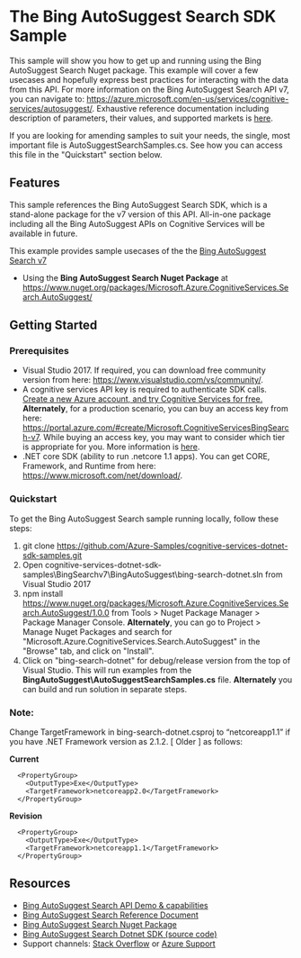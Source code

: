 

# The Bing AutoSuggest Search SDK Sample

This sample will show you how to get up and running using the Bing AutoSuggest Search Nuget package. This example will cover a few usecases and hopefully express best practices for interacting with the data from this API. For more information on the Bing AutoSuggest Search API v7, you can navigate to: https://azure.microsoft.com/en-us/services/cognitive-services/autosuggest/. Exhaustive reference documentation including description of parameters, their values, and supported markets is [here](https://docs.microsoft.com/en-us/rest/api/cognitiveservices/bing-autosuggest-api-v7-reference).

If you are looking for amending samples to suit your needs, the single, most important file is AutoSuggestSearchSamples.cs. See how you can access this file in the "Quickstart" section below.

## Features

This sample references the Bing AutoSuggest Search SDK, which is a stand-alone package for the v7 version of this API. All-in-one package including all the Bing AutoSuggest APIs on Cognitive Services will be available in future.

This example provides sample usecases of the the [Bing AutoSuggest Search v7](https://azure.microsoft.com/en-us/services/cognitive-services/autosuggest)

* Using the **Bing AutoSuggest Search Nuget Package** at https://www.nuget.org/packages/Microsoft.Azure.CognitiveServices.Search.AutoSuggest/

## Getting Started

### Prerequisites

- Visual Studio 2017. If required, you can download free community version from here: https://www.visualstudio.com/vs/community/.
- A cognitive services API key is required to authenticate SDK calls. [Create a new Azure account, and try Cognitive Services for free.](https://azure.microsoft.com/free/cognitive-services/) **Alternately**, for a production scenario, you can buy an access key from here: https://portal.azure.com/#create/Microsoft.CognitiveServicesBingSearch-v7. While buying an access key, you may want to consider which tier is appropriate for you. More information is [here](https://azure.microsoft.com/en-us/pricing/details/cognitive-services/search-api/web/). 
- .NET core SDK (ability to run .netcore 1.1 apps). You can get CORE, Framework, and Runtime from here: https://www.microsoft.com/net/download/. 

### Quickstart

To get the Bing AutoSuggest Search sample running locally, follow these steps:

1. git clone https://github.com/Azure-Samples/cognitive-services-dotnet-sdk-samples.git
2. Open cognitive-services-dotnet-sdk-samples\BingSearchv7\BingAutoSuggest\bing-search-dotnet.sln from Visual Studio 2017
3. npm install https://www.nuget.org/packages/Microsoft.Azure.CognitiveServices.Search.AutoSuggest/1.0.0 from Tools > Nuget Package Manager > Package Manager Console. **Alternately**, you can go to Project > Manage Nuget Packages and search for "Microsoft.Azure.CognitiveServices.Search.AutoSuggest" in the "Browse" tab, and click on "Install". 
4. Click on "bing-search-dotnet" for debug/release version from the top of Visual Studio. This will run examples from the **BingAutoSuggest\AutoSuggestSearchSamples.cs** file. **Alternately** you can build and run solution in separate steps.

### Note: 
Change TargetFramework in bing-search-dotnet.csproj to “netcoreapp1.1” if you have .NET Framework version as 2.1.2. [ Older ] as follows:

**Current**
````  
  <PropertyGroup>
    <OutputType>Exe</OutputType>
    <TargetFramework>netcoreapp2.0</TargetFramework>
  </PropertyGroup>
````
**Revision**
````
  <PropertyGroup>
    <OutputType>Exe</OutputType>
    <TargetFramework>netcoreapp1.1</TargetFramework>
  </PropertyGroup>
````
## Resources
- [Bing AutoSuggest Search API Demo & capabilities](https://azure.microsoft.com/en-us/services/cognitive-services/autosuggest)
- [Bing AutoSuggest Search Reference Document](https://docs.microsoft.com/en-us/rest/api/cognitiveservices/bing-autosuggest-api-v7-reference)
- [Bing AutoSuggest Search Nuget Package](https://www.nuget.org/packages/Microsoft.Azure.CognitiveServices.Search.AutoSuggest/1.0.0)
- [Bing AutoSuggest Search Dotnet SDK (source code)](https://github.com/Azure/azure-sdk-for-net/tree/psSdkJson6/src/SDKs/CognitiveServices/dataPlane/Search/BingAutoSuggest) 
- Support channels: [Stack Overflow](https://stackoverflow.com/questions/tagged/bing-search) or [Azure Support](https://azure.microsoft.com/en-us/support/options/)
